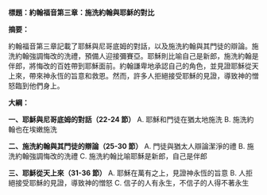 **標題：約翰福音第三章：施洗約翰與耶穌的對比**

**摘要：**

約翰福音第三章記載了耶穌與尼哥底姆的對話，以及施洗約翰與其門徒的辯論。施洗約翰強調悔改的洗禮，預備人迎接彌賽亞。耶穌則比喻自己是新郎，施洗約翰是伴郎，將悔改的百姓帶到耶穌面前。約翰謙卑地承認自己的角色，並見證耶穌從天上來，帶來神永恆的旨意和救恩。然而，許多人拒絕接受耶穌的見證，導致神的憎怒臨到他們身上。

**大綱：**

**一、耶穌與尼哥底姆的對話（22-24 節）**
    A. 耶穌和門徒在猶太地施洗
    B. 施洗約翰也在埃嫩施洗

**二、施洗約翰與其門徒的辯論（25-30 節）**
    A. 門徒與猶太人辯論潔淨的禮
    B. 施洗約翰強調悔改的洗禮
    C. 施洗約翰比喻耶穌是新郎，自己是伴郎

**三、耶穌從天上來（31-36 節）**
    A. 耶穌在萬有之上，見證神永恆的旨意
    B. 人拒絕接受耶穌的見證，導致神的憎怒
    C. 信子的人有永生，不信子的人得不著永生